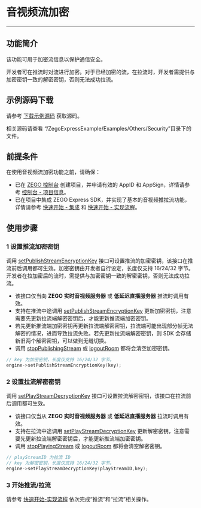 # 音视频流加密

- - -

## 功能简介

该功能可用于加密流信息以保护通信安全。

开发者可在推流时对流进行加密。对于已经加密的流，在拉流时，开发者需提供与加密密钥一致的解密密钥，否则无法成功拉流。

## 示例源码下载

请参考 [下载示例源码](https://doc-zh.zego.im/article/14904) 获取源码。

相关源码请查看 “/ZegoExpressExample/Examples/Others/Security”目录下的文件。

## 前提条件

在使用音视频流加密功能之前，请确保：

- 已在 [ZEGO 控制台](https://console.zego.im) 创建项目，并申请有效的 AppID 和 AppSign，详情请参考 [控制台 - 项目信息](/console/project-info)。
- 已在项目中集成 ZEGO Express SDK，并实现了基本的音视频推拉流功能，详情请参考 [快速开始 - 集成](https://doc-zh.zego.im/article/14902) 和 [快速开始 - 实现流程](https://doc-zh.zego.im/article/14903)。


## 使用步骤

### 1 设置推流加密密钥

调用 [setPublishStreamEncryptionKey](https://doc-zh.zego.im/article/api?doc=Express_Video_SDK_API~cpp_macos~class~IZegoExpressEngine#set-publish-stream-encryption-key) 接口可设置推流的加密密钥，该接口在推流前后调用都可生效。加密密钥由开发者自行设定，长度仅支持 16/24/32 字节。开发者在拉加密后的流时，需提供与加密密钥一致的解密密钥，否则无法成功拉流。

<Warning title="注意">

- 该接口仅当向 **ZEGO 实时音视频服务器** 或 **低延迟直播服务器** 推流时调用有效。
- 支持在推流中途调用 [setPublishStreamEncryptionKey](https://doc-zh.zego.im/article/api?doc=Express_Video_SDK_API~cpp_macos~class~IZegoExpressEngine#set-publish-stream-encryption-key) 更新加密密钥，注意需要先更新拉流端解密密钥后，才能更新推流端加密密钥。
- 若先更新推流端加密密钥再更新拉流端解密密钥，拉流端可能出现部分帧无法解密的情况，进而导致拉流失败。若先更新拉流端解密密钥，则 SDK 会存储新旧两个解密密钥，可以做到无缝切换。
- 调用 [stopPublishingStream](https://doc-zh.zego.im/article/api?doc=Express_Video_SDK_API~cpp_macos~class~IZegoExpressEngine#stop-publishing-stream) 或 [logoutRoom](https://doc-zh.zego.im/article/api?doc=Express_Video_SDK_API~cpp_macos~class~IZegoExpressEngine#logout-room) 都将会清空加密密钥。

</Warning>


```cpp
// key 为加密密钥，长度仅支持 16/24/32 字节。
engine->setPublishStreamEncryptionKey(key);
```

### 2 设置拉流解密密钥

调用 [setPlayStreamDecryptionKey](https://doc-zh.zego.im/article/api?doc=Express_Video_SDK_API~cpp_macos~class~IZegoExpressEngine#set-play-stream-decryption-key) 接口可设置拉流解密密钥，该接口在拉流前后调用都可生效。

<Warning title="注意">

- 该接口仅当从 **ZEGO 实时音视频服务器** 或 **低延迟直播服务器** 拉流时调用有效。
- 支持在拉流中途调用 [setPlayStreamDecryptionKey](https://doc-zh.zego.im/article/api?doc=Express_Video_SDK_API~cpp_macos~class~IZegoExpressEngine#set-play-stream-decryption-key) 更新解密密钥，注意需要先更新拉流端解密密钥后，才能更新推流端加密密钥。
- 调用 [stopPlayingStream](https://doc-zh.zego.im/article/api?doc=Express_Video_SDK_API~cpp_macos~class~IZegoExpressEngine#stop-playing-stream) 或 [logoutRoom](https://doc-zh.zego.im/article/api?doc=Express_Video_SDK_API~cpp_macos~class~IZegoExpressEngine#logout-room) 都将会清空解密密钥。

</Warning>

```cpp
// playStreamID 为拉流 ID
// key 为解密密钥，长度仅支持 16/24/32 字节。
engine->setPlayStreamDecryptionKey(playStreamID,key);
```

### 3 开始推流/拉流

请参考 [快速开始-实现流程](https://doc-zh.zego.im/article/14903#publishingStream) 依次完成“推流”和“拉流”相关操作。

<Content />

